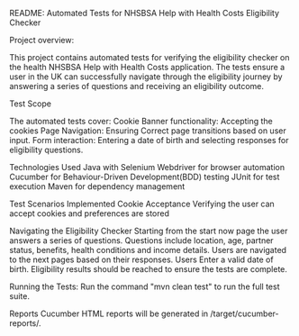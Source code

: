 README: Automated Tests for NHSBSA Help with Health Costs Eligibility Checker

Project overview:

This project contains automated tests for verifying the eligibility checker on the health
NHSBSA Help with Health Costs application. The tests ensure a user in the UK can successfully navigate through the 
eligibility journey by answering  a series of questions and receiving an eligibility outcome. 

Test Scope 

The automated tests cover:
Cookie Banner functionality: Accepting the cookies 
Page Navigation: Ensuring Correct page transitions based on user input.
Form interaction: Entering a date of birth and selecting responses for eligibility questions.

Technologies Used 
Java with Selenium Webdriver for browser automation
Cucumber for Behaviour-Driven Development(BDD) testing 
JUnit for test execution
Maven for dependency management

Test Scenarios Implemented 
Cookie Acceptance
Verifying the user can accept cookies and preferences are stored

Navigating the Eligibility Checker
Starting from the start now page the user answers a series of questions.
Questions include location, age, partner status, benefits, health conditions and income details.
Users are navigated to the next pages based on their responses.
Users Enter a valid date of birth.
Eligibility results should be reached to ensure the tests are complete.

Running the Tests:
Run the command "mvn clean test" to run the full test suite.

Reports
Cucumber HTML reports will be generated in /target/cucumber-reports/.
